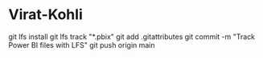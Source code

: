 # Virat-Kohli

git lfs install
git lfs track "*.pbix"
git add .gitattributes
git commit -m "Track Power BI files with LFS"
git push origin main
